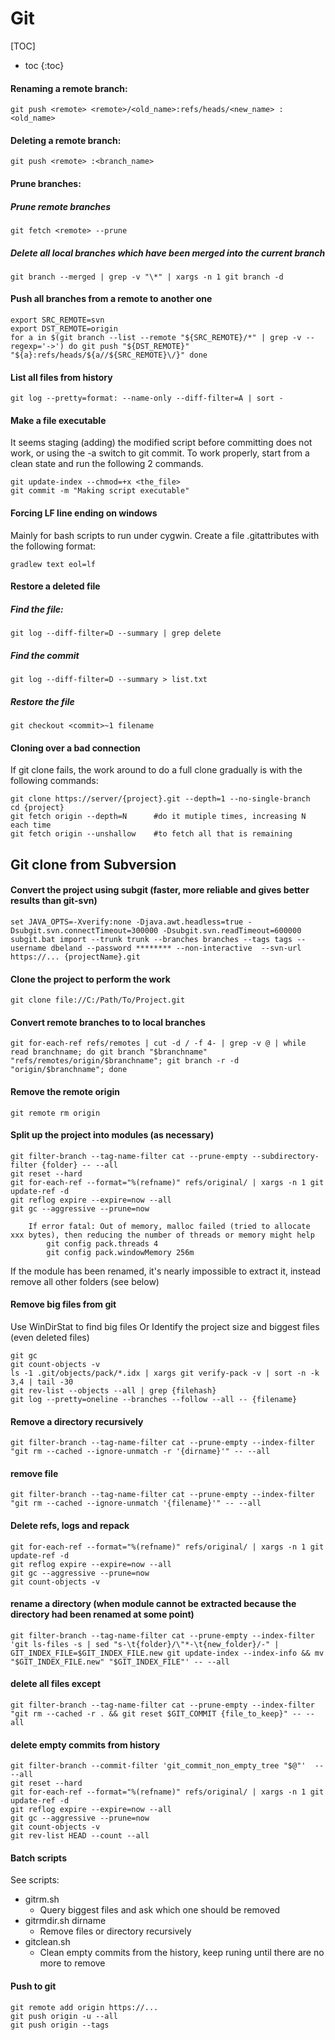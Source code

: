 Git
======

[TOC]

* toc
{:toc}

#### Renaming a remote branch: 

	git push <remote> <remote>/<old_name>:refs/heads/<new_name> :<old_name>

#### Deleting a remote branch: 

	git push <remote> :<branch_name>

#### Prune branches: 
##### Prune remote branches

	git fetch <remote> --prune
	
##### Delete all local branches which have been merged into the current branch

	git branch --merged | grep -v "\*" | xargs -n 1 git branch -d

#### Push all branches from a remote to another one

	export SRC_REMOTE=svn
	export DST_REMOTE=origin
	for a in $(git branch --list --remote "${SRC_REMOTE}/*" | grep -v --regexp='->') do git push "${DST_REMOTE}" "${a}:refs/heads/${a//${SRC_REMOTE}\/}" done

#### List all files from history
    git log --pretty=format: --name-only --diff-filter=A | sort -

#### Make a file executable

It seems staging (adding) the modified script before committing does not work, or using the -a switch to git commit. To work properly, start from a clean state and run the following 2 commands.

	git update-index --chmod=+x <the_file>
    git commit -m "Making script executable"

#### Forcing LF line ending on windows

Mainly for bash scripts to run under cygwin. Create a file .gitattributes with the following format:

	gradlew text eol=lf

#### Restore a deleted file
##### Find the file:

	git log --diff-filter=D --summary | grep delete
	
##### Find the commit

	git log --diff-filter=D --summary > list.txt
	
##### Restore the file

	git checkout <commit>~1 filename

#### Cloning over a bad connection

If git clone fails, the work around to do a full clone gradually is with the following commands:

	git clone https://server/{project}.git --depth=1 --no-single-branch
	cd {project}
	git fetch origin --depth=N 		#do it mutiple times, increasing N each time
	git fetch origin --unshallow 	#to fetch all that is remaining

## Git clone from Subversion

#### Convert the project using subgit (faster, more reliable and gives better results than git-svn)
    set JAVA_OPTS=-Xverify:none -Djava.awt.headless=true -Dsubgit.svn.connectTimeout=300000 -Dsubgit.svn.readTimeout=600000
    subgit.bat import --trunk trunk --branches branches --tags tags --username dbeland --password ******** --non-interactive  --svn-url https://... {projectName}.git

#### Clone the project to perform the work
    git clone file://C:/Path/To/Project.git

#### Convert remote branches to to local branches
    git for-each-ref refs/remotes | cut -d / -f 4- | grep -v @ | while read branchname; do git branch "$branchname" "refs/remotes/origin/$branchname"; git branch -r -d "origin/$branchname"; done

#### Remove the remote origin
    git remote rm origin

#### Split up the project into modules (as necessary)
    git filter-branch --tag-name-filter cat --prune-empty --subdirectory-filter {folder} -- --all
    git reset --hard
    git for-each-ref --format="%(refname)" refs/original/ | xargs -n 1 git update-ref -d
    git reflog expire --expire=now --all
    git gc --aggressive --prune=now

	    If error fatal: Out of memory, malloc failed (tried to allocate xxx bytes), then reducing the number of threads or memory might help
		    git config pack.threads 4
		    git config pack.windowMemory 256m

If the module has been renamed, it's nearly impossible to extract it, instead remove all other folders (see below)

#### Remove big files from git
Use WinDirStat to find big files
Or Identify the project size and biggest files (even deleted files)
    
    git gc
    git count-objects -v
    ls -1 .git/objects/pack/*.idx | xargs git verify-pack -v | sort -n -k 3,4 | tail -30
    git rev-list --objects --all | grep {filehash}
    git log --pretty=oneline --branches --follow --all -- {filename}

#### Remove a directory recursively
    git filter-branch --tag-name-filter cat --prune-empty --index-filter "git rm --cached --ignore-unmatch -r '{dirname}'" -- --all

#### remove file
    git filter-branch --tag-name-filter cat --prune-empty --index-filter "git rm --cached --ignore-unmatch '{filename}'" -- --all

#### Delete refs, logs and repack
    git for-each-ref --format="%(refname)" refs/original/ | xargs -n 1 git update-ref -d
    git reflog expire --expire=now --all
    git gc --aggressive --prune=now
    git count-objects -v

#### rename a directory (when module cannot be extracted because the directory had been renamed at some point)
    git filter-branch --tag-name-filter cat --prune-empty --index-filter 'git ls-files -s | sed "s-\t{folder}/\"*-\t{new_folder}/-" | GIT_INDEX_FILE=$GIT_INDEX_FILE.new git update-index --index-info && mv "$GIT_INDEX_FILE.new" "$GIT_INDEX_FILE"' -- --all

#### delete all files except
    git filter-branch --tag-name-filter cat --prune-empty --index-filter "git rm --cached -r . && git reset $GIT_COMMIT {file_to_keep}" -- --all

#### delete empty commits from history
    git filter-branch --commit-filter 'git_commit_non_empty_tree "$@"'  -- --all
    git reset --hard
    git for-each-ref --format="%(refname)" refs/original/ | xargs -n 1 git update-ref -d
    git reflog expire --expire=now --all
    git gc --aggressive --prune=now
    git count-objects -v
    git rev-list HEAD --count --all

#### Batch scripts

See scripts:
  * gitrm.sh
    * Query biggest files and ask which one should be removed
  * gitrmdir.sh dirname
    * Remove files or directory recursively
  * gitclean.sh
    * Clean empty commits from the history, keep runing until there are no more to remove

#### Push to git
    git remote add origin https://...
    git push origin -u --all
    git push origin --tags



